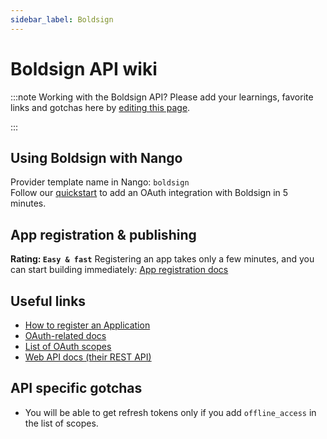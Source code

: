 ```yaml
---
sidebar_label: Boldsign
---
```


# Boldsign API wiki

:::note Working with the Boldsign API?
Please add your learnings, favorite links and gotchas here by [editing this page](https://github.com/nangohq/nango/tree/master/docs/docs/providers/boldsign.md).

:::

## Using Boldsign with Nango

Provider template name in Nango: `boldsign`  
Follow our [quickstart](../quickstart.md) to add an OAuth integration with Boldsign in 5 minutes.

## App registration & publishing

**Rating: `Easy & fast`**
Registering an app takes only a few minutes, and you can start building immediately: [App registration docs](https://developers.boldsign.com/authentication/OAuth-2.0#acquire-app-credentials)


## Useful links

- [How to register an Application](https://developers.boldsign.com/authentication/OAuth-2.0#acquire-app-credentials)
- [OAuth-related docs](https://developers.boldsign.com/authentication/introduction)
- [List of OAuth scopes](https://developers.boldsign.com/authentication/introduction#scopes)
- [Web API docs (their REST API)](https://developers.boldsign.com/documents)

## API specific gotchas
- You will be able to get refresh tokens only if  you add `offline_access` in the list of scopes.
